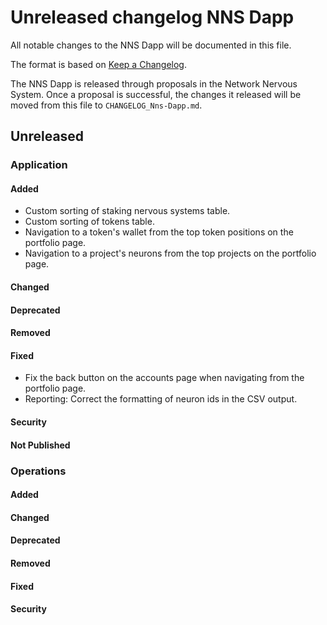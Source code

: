 # Unreleased changelog NNS Dapp

All notable changes to the NNS Dapp will be documented in this file.

The format is based on [Keep a Changelog](https://keepachangelog.com/en/1.0.0/).

The NNS Dapp is released through proposals in the Network Nervous System. Once a
proposal is successful, the changes it released will be moved from this file to
`CHANGELOG_Nns-Dapp.md`.

## Unreleased

### Application

#### Added

* Custom sorting of staking nervous systems table.
* Custom sorting of tokens table.
* Navigation to a token's wallet from the top token positions on the portfolio page.
* Navigation to a project's neurons from the top projects on the portfolio page.

#### Changed

#### Deprecated

#### Removed

#### Fixed

* Fix the back button on the accounts page when navigating from the portfolio page.
* Reporting: Correct the formatting of neuron ids in the CSV output.

#### Security

#### Not Published

### Operations

#### Added

#### Changed

#### Deprecated

#### Removed

#### Fixed

#### Security
